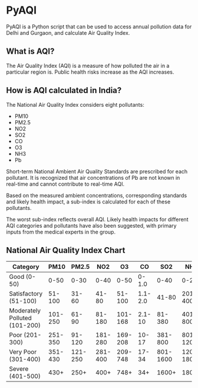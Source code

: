 # PyAQI
PyAQI is a Python script that can be used to access annual pollution data for Delhi and Gurgaon, and calculate Air Quality Index.

## What is AQI?
The Air Quality Index (AQI) is a measure of how polluted the air in a particular region is. Public health risks increase as the AQI increases.

## How is AQI calculated in India?
The National Air Quality Index considers eight pollutants:
- PM10
- PM2.5
- NO2
- SO2
- CO
- O3
- NH3
- Pb

Short-term National Ambient Air Quality Standards are prescribed for each pollutant. It is recognized that air concentrations of Pb are not known in real-time and cannot contribute to real-time AQI.

Based on the measured ambient concentrations, corresponding standards and likely health impact, a sub-index is calculated for each of these pollutants.

The worst sub-index reflects overall AQI. Likely health impacts for different AQI categories and pollutants have also been suggested, with primary inputs from the medical experts in the group.

## National Air Quality Index Chart
| Category                      | PM10    | PM2.5   | NO2     | O3      | CO      | SO2      | NH3       |
|-------------------------------|---------|---------|---------|---------|---------|----------|-----------|
| Good (0-50)                   | 0-50    | 0-30    | 0-40    | 0-50    | 0-1.0   | 0-40     | 0-200     |
| Satisfactory (51-100)         | 51-100  | 31-60   | 41-80   | 51-100  | 1.1-2.0 | 41-80    | 201-400   |
| Moderately Polluted (101-200) | 101-250 | 61-90   | 81-180  | 101-168 | 2.1-10  | 81-380   | 401-800   |
| Poor (201-300)                | 251-350 | 91-120  | 181-280 | 169-208 | 10-17   | 381-800  | 801-1200  |
| Very Poor (301-400)           | 351-430 | 121-250 | 281-400 | 209-748 | 17-34   | 801-1600 | 1200-1800 |
| Severe (401-500)              | 430+    | 250+    | 400+    | 748+    | 34+     | 1600+    | 1800+     |
